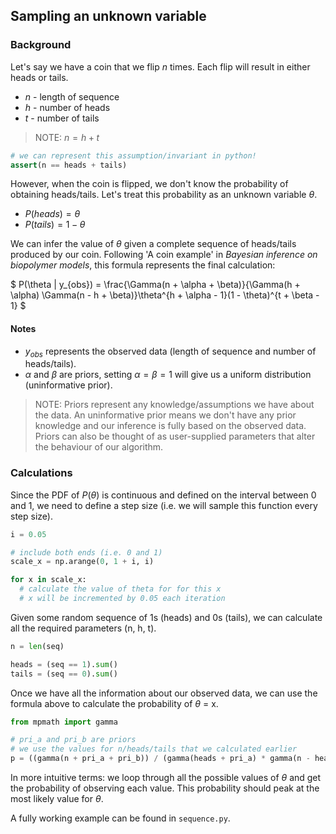 ## Sampling an unknown variable

### Background

Let's say we have a coin that we flip $n$ times. Each flip will result in either heads or tails.

- $n$ - length of sequence
- $h$ - number of heads
- $t$ - number of tails

> NOTE: $n = h + t$

```py
# we can represent this assumption/invariant in python!
assert(n == heads + tails)
```

However, when the coin is flipped, we don't know the probability of obtaining heads/tails. Let's treat this probability as an unknown variable $\theta$.

- $P(heads) = \theta$
- $P(tails) = 1 - \theta$

We can infer the value of $\theta$ given a complete sequence of heads/tails produced by our coin. Following 'A coin example' in *Bayesian inference on biopolymer models*, this formula represents the final calculation:

$
P(\theta | y_{obs}) = \frac{\Gamma(n + \alpha + \beta)}{\Gamma(h + \alpha) \Gamma(n - h + \beta)}\theta^{h + \alpha - 1}(1 - \theta)^{t + \beta - 1}
$

#### Notes

- $y_{obs}$ represents the observed data (length of sequence and number of heads/tails).
- $\alpha$ and $\beta$ are priors, setting $\alpha = \beta = 1$ will give us a uniform distribution (uninformative prior).

> NOTE: Priors represent any knowledge/assumptions we have about the data. An uninformative prior means we don't have any prior knowledge and our inference is fully based on the observed data. Priors can also be thought of as user-supplied parameters that alter the behaviour of our algorithm.

### Calculations

Since the PDF of $P(\theta)$ is continuous and defined on the interval between 0 and 1, we need to define a step size (i.e. we will sample this function every step size).

```py
i = 0.05

# include both ends (i.e. 0 and 1)
scale_x = np.arange(0, 1 + i, i)

for x in scale_x:
  # calculate the value of theta for for this x
  # x will be incremented by 0.05 each iteration
```

Given some random sequence of 1s (heads) and 0s (tails), we can calculate all the required parameters (n, h, t).

```py
n = len(seq)

heads = (seq == 1).sum()
tails = (seq == 0).sum()
```

Once we have all the information about our observed data, we can use the formula above to calculate the probability of $\theta$ = x.

```py
from mpmath import gamma

# pri_a and pri_b are priors
# we use the values for n/heads/tails that we calculated earlier
p = ((gamma(n + pri_a + pri_b)) / (gamma(heads + pri_a) * gamma(n - heads + pri_b))) * (x ** (heads + pri_a - 1)) * ((1 - x) ** (tails + pri_b - 1))
```

In more intuitive terms: we loop through all the possible values of $\theta$ and get the probability of observing each value. This probability should peak at the most likely value for $\theta$.

A fully working example can be found in `sequence.py`.
